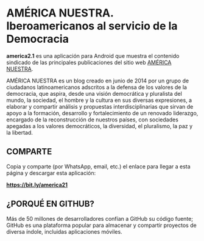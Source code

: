 # AMÉRICA NUESTRA. Iberoamericanos al servicio de la Democracia


**america2.1** es una aplicación para Android que muestra el contenido sindicado de las principales publicaciones del sitio web [AMÉRICA NUESTRA](https://americanuestra.com). 

AMÉRICA NUESTRA es un blog creado en junio de 2014 por un grupo de ciudadanos latinoamericanos adscritos a la defensa de los valores de la democracia, que aspira, desde una visión democrática y pluralista del mundo, la sociedad, el hombre y la cultura en sus diversas expresiones,  a elaborar y compartir análisis y propuestas interdisciplinarias que sirvan de apoyo a la formación, desarrollo y fortalecimiento de un renovado liderazgo, encargado de la reconstrucción de nuestros países, con sociedades apegadas a los valores democráticos, la diversidad, el pluralismo, la paz y la libertad.


## COMPARTE

Copia y comparte (por WhatsApp, email, etc.) el enlace para llegar a esta página y descargar esta aplicación: 

**https://bit.ly/america21**


## ¿PORQUÉ EN GITHUB?

Más de 50 millones de desarrolladores confían a GitHub su código fuente; GitHub es una plataforma popular para almacenar y compartir proyectos de diversa índole, incluidas aplicaciones móviles.
